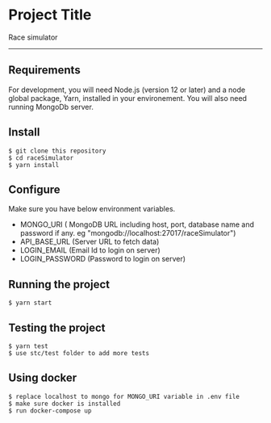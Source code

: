 # Project Title

Race simulator

---
## Requirements

For development, you will need Node.js (version 12 or later) and a node global package, Yarn, installed in your environement.
You will also need running MongoDb server.

## Install

    $ git clone this repository
    $ cd raceSimulator
    $ yarn install

## Configure 

Make sure you have below environment variables. 

- MONGO_URI ( MongoDB URL including host, port, database name and password if any. eg "mongodb://localhost:27017/raceSimulator")
- API_BASE_URL (Server URL to fetch data)
- LOGIN_EMAIL (Email Id to login on server)
- LOGIN_PASSWORD (Password to login on server)

## Running the project

    $ yarn start

## Testing the project

    $ yarn test
    $ use stc/test folder to add more tests

## Using docker 

    $ replace localhost to mongo for MONGO_URI variable in .env file
    $ make sure docker is installed
    $ run docker-compose up
